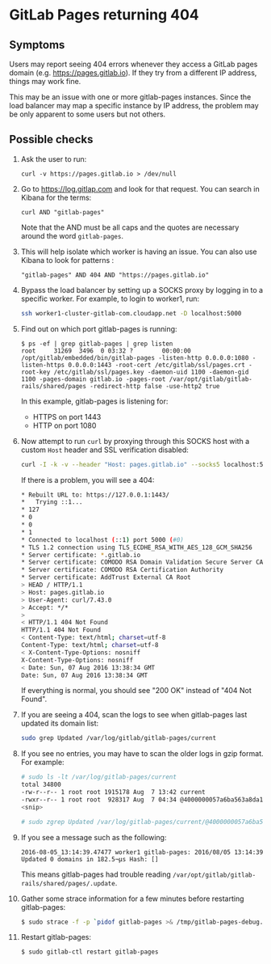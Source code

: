 # GitLab Pages returning 404

## Symptoms

Users may report seeing 404 errors whenever they access a GitLab pages domain
(e.g. https://pages.gitlab.io). If they try from a different IP address,
things may work fine.

This may be an issue with one or more gitlab-pages instances. Since the load
balancer may map a specific instance by IP address, the problem may be
only apparent to some users but not others.

## Possible checks

1. Ask the user to run:

    ```
    curl -v https://pages.gitlab.io > /dev/null
    ```

1. Go to https://log.gitlap.com and look for that request. You can search in Kibana for the terms:


    ```
    curl AND "gitlab-pages"
    ```

    Note that the AND must be all caps and the quotes are necessary around the word `gitlab-pages`.

1. This will help isolate which worker is having an issue. You can also use Kibana to look for patterns :

    ```
    "gitlab-pages" AND 404 AND "https://pages.gitlab.io"
    ```

1. Bypass the load balancer by setting up a SOCKS proxy by logging in to a specific worker. For example,
   to login to worker1, run:

    ```sh
    ssh worker1-cluster-gitlab-com.cloudapp.net -D localhost:5000
    ```

1. Find out on which port gitlab-pages is running:

    ```
    $ ps -ef | grep gitlab-pages | grep listen
    root     31269  3496  0 03:32 ?        00:00:00 /opt/gitlab/embedded/bin/gitlab-pages -listen-http 0.0.0.0:1080 -listen-https 0.0.0.0:1443 -root-cert /etc/gitlab/ssl/pages.crt -root-key /etc/gitlab/ssl/pages.key -daemon-uid 1100 -daemon-gid 1100 -pages-domain gitlab.io -pages-root /var/opt/gitlab/gitlab-rails/shared/pages -redirect-http false -use-http2 true
    ```

    In this example, gitlab-pages is listening for:

    * HTTPS on port 1443
    * HTTP on port 1080

1. Now attempt to run `curl` by proxying through this SOCKS host with a custom
  `Host` header and SSL verification disabled:


    ```sh
    curl -I -k -v --header "Host: pages.gitlab.io" --socks5 localhost:5000 https://127.0.0.1:1443
    ```

    If there is a problem, you will see a 404:

    ```sh
    * Rebuilt URL to: https://127.0.0.1:1443/
    *   Trying ::1...
    * 127
    * 0
    * 0
    * 1
    * Connected to localhost (::1) port 5000 (#0)
    * TLS 1.2 connection using TLS_ECDHE_RSA_WITH_AES_128_GCM_SHA256
    * Server certificate: *.gitlab.io
    * Server certificate: COMODO RSA Domain Validation Secure Server CA
    * Server certificate: COMODO RSA Certification Authority
    * Server certificate: AddTrust External CA Root
    > HEAD / HTTP/1.1
    > Host: pages.gitlab.io
    > User-Agent: curl/7.43.0
    > Accept: */*
    >
    < HTTP/1.1 404 Not Found
    HTTP/1.1 404 Not Found
    < Content-Type: text/html; charset=utf-8
    Content-Type: text/html; charset=utf-8
    < X-Content-Type-Options: nosniff
    X-Content-Type-Options: nosniff
    < Date: Sun, 07 Aug 2016 13:38:34 GMT
    Date: Sun, 07 Aug 2016 13:38:34 GMT
    ```

    If everything is normal, you should see "200 OK" instead of "404 Not Found".

1. If you are seeing a 404, scan the logs to see when gitlab-pages last updated its domain list:

    ```sh
    sudo grep Updated /var/log/gitlab/gitlab-pages/current
    ```

1. If you see no entries, you may have to scan the older logs in gzip format. For example:

    ```sh
    # sudo ls -lt /var/log/gitlab-pages/current
    total 34800
    -rw-r--r-- 1 root root 1915178 Aug  7 13:42 current
    -rwxr--r-- 1 root root  928317 Aug  7 04:34 @4000000057a6ba563a8da1b4.s
    <snip>

    # sudo zgrep Updated /var/log/gitlab-pages/current/@4000000057a6ba563a8da1b4.s
    ```

1. If you see a message such as the following:

    ```
    2016-08-05_13:14:39.47477 worker1 gitlab-pages: 2016/08/05 13:14:39 Updated 0 domains in 182.5¬µs Hash: []
    ```

    This means gitlab-pages had trouble reading `/var/opt/gitlab/gitlab-rails/shared/pages/.update`.


1. Gather some strace information for a few minutes before restarting gitlab-pages:

    ```sh
    $ sudo strace -f -p `pidof gitlab-pages >& /tmp/gitlab-pages-debug.txt`
    ```

1. Restart gitlab-pages:

    ```sh
    $ sudo gitlab-ctl restart gitlab-pages
    ```
